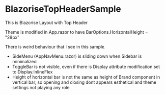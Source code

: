 # BlazoriseTopHeaderSample

This is Blazorise Layout with Top Header

Theme is modified in App.razor to have BarOptions.HorizontalHeight = "28px"

There is weird behaviour that I see in this sample.

- SideMenu (AppNavMenu.razor) is sliding down when Sidebar is minimalized
- ToggleBar is not visible, even if there is Display attribute modification set to Display.InlineFlex
- Height of horizontal bar is not the same as height of Brand component in vertical bar, so opening and closing dont appears esthetical and theme settings not playing any role

